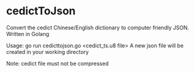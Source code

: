 # cedictToJson
Convert the cedict Chinese/English dictionary to computer friendly JSON. Written in Golang

Usage: go run cedicttojson.go <cedict_ts.u8 file>
       A new json file will be created in your working directory

Note: cedict file must not be compressed
